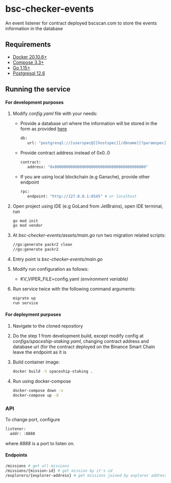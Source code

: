 # bsc-checker-events
An event listener for contract deployed bscscan.com to store the events information in the database

## Requirements

* [Docker 20.10.6+](https://www.docker.com/get-started)
* [Compose 3.3+](https://docs.docker.com/compose/install/)
* [Go 1.15+](https://golang.org/) 
* [Postgresql 12.6](https://www.postgresql.org/)

## Running the service
#### For development purposes
1. Modify *config.yaml* file with your needs:

   * Provide a database url where the information will be stored in the form as provided [here](https://www.postgresql.org/docs/current/libpq-connect.html#LIBPQ-CONNSTRING)

		```sh
		db:
		   url: "postgresql://[userspec@][hostspec][/dbname][?paramspec]"
		```
	 
   * Provide contract address instead of 0x0..0

		```sh
		contract:
		   address: "0x0000000000000000000000000000000000000000"
		```
  
   * If you are using local blockchain (e.g Ganache), provide other endpoint

		```sh
		rpc:
		   endpoint: "http://127.0.0.1:8545" # or localhost
		```
  
2. Open project using IDE (e.g GoLand from JetBrains), open IDE terminal, run
   
	```sh
	go mod init
	go mod vendor
	```

3. At *bsc-checker-events/assets/main.go* run two migration related scripts:
   ```sh
   //go:generate packr2 clean
   //go:generate packr2
	```
4. Entry point is *bsc-checker-events/main.go*
5. Modify run configuration as follows:
	* KV_VIPER_FILE=config.yaml *(environment variable)*
6. Run service twice with the following command arguments:
   
	```sh
	migrate up
	run service
	```

#### For deployment purposes
1. Navigate to the cloned repository
2. Do the step 1 from development build, except modify config at *configs/spaceship-staking.yaml*, changing contract address and database url (for the contract deployed on the Binance Smart Chain leave the endpoint as it is 
3. Build container image:
   
   ```sh
   docker build -t spaceship-staking .
	```
4. Run using docker-compose
   ```sh
   docker-compose down -v
   docker-compose up -d
	```

### API
To change port, configure 
```sh
listener:
  addr: :8888
```
where *8888* is a port to listen on.

#### Endpoints
```sh
/missions # get all missions
/missions/{mission-id} # get mission by it's id
/explorers/{explorer-address} # get missions joined by explorer address
```